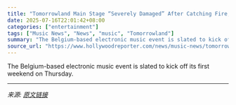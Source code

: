 ```yaml
---
title: "Tomorrowland Main Stage “Severely Damaged” After Catching Fire, Festival Set to Continue"
date: 2025-07-16T22:01:42+08:00
categories: ["entertainment"]
tags: ["Music News", "News", "music", "Tomorrowland"]
summary: "The Belgium-based electronic music event is slated to kick off its first weekend on Thursday."
source_url: "https://www.hollywoodreporter.com/news/music-news/tomorrowland-stage-fire-festival-continuing-1236317949/"
---
```


The Belgium-based electronic music event is slated to kick off its first weekend on Thursday.

---

*来源: [原文链接](https://www.hollywoodreporter.com/news/music-news/tomorrowland-stage-fire-festival-continuing-1236317949/)*
